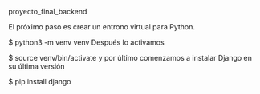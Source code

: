 proyecto_final_backend

El próximo paso es crear un entrono virtual para Python.

$ python3 -m venv venv
Después lo activamos

$ source venv/bin/activate
y por último comenzamos a instalar Django en su última versión

$ pip install django

